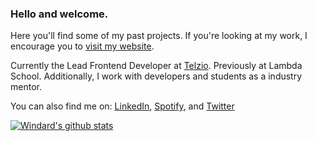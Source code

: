 ### Hello and welcome.

Here you'll find some of my past projects. If you're looking at my work, I encourage you to [visit my website](https://www.bradzickafoose.com/work).

Currently the Lead Frontend Developer at [Telzio](https://telzio.com/). Previously at Lambda School. Additionally, I work with developers and students as a industry mentor.

You can also find me on: [LinkedIn](https://www.linkedin.com/in/bradzickafoose), [Spotify](https://open.spotify.com/user/bzickafoose), and [Twitter](https://twitter.com/bradzickafoose)

[![Windard's github stats](https://github-readme-stats.vercel.app/api?username=bradzickafoose&show_icons=true&theme=dark)](https://github.com/bradzickafoose)

<!--
**bradzickafoose/bradzickafoose** is a ✨ _special_ ✨ repository because its `README.md` (this file) appears on your GitHub profile.

Here are some ideas to get you started:

- 🔭 I’m currently working on ...
- 🌱 I’m currently learning ...
- 👯 I’m looking to collaborate on ...
- 🤔 I’m looking for help with ...
- 💬 Ask me about ...
- 📫 How to reach me: ...
- 😄 Pronouns: ...
- ⚡ Fun fact: ...
-->
